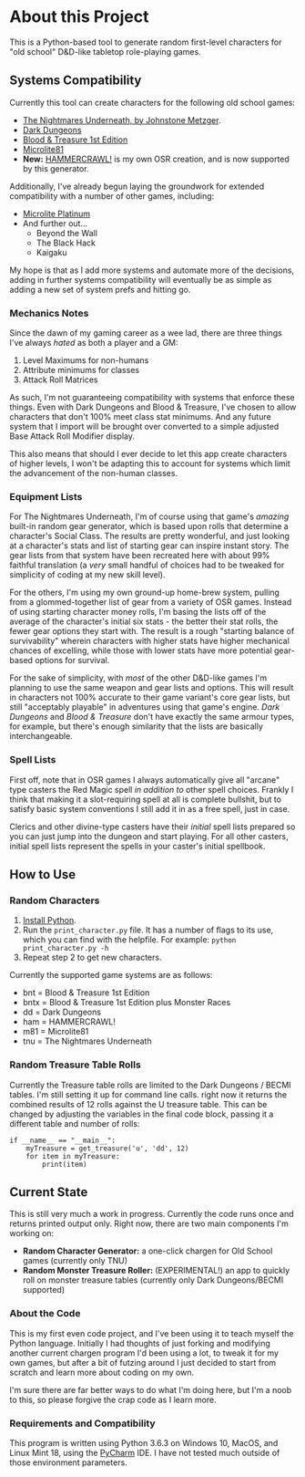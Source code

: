 # About this Project

This is a Python-based tool to generate random first-level characters for "old school" D&D-like tabletop role-playing games.

## Systems Compatibility

Currently this tool can create characters for the following old school games:

* [The Nightmares Underneath, by Johnstone Metzger](http://www.drivethrurpg.com/product/195355/The-Nightmares-Underneath).
* [Dark Dungeons](http://www.drivethrurpg.com/product/177410/Dark-Dungeons)
* [Blood & Treasure 1st Edition](http://www.drivethrurpg.com/product/124972/Blood--Treasure-Complete)
* [Microlite81](http://www.drivethrurpg.com/product/174568/Microlite81-Complete)
* **New:** [HAMMERCRAWL!](https://github.com/nonplayer/hammercrawl/) is my own OSR creation, and is now supported by this generator.

Additionally, I've already begun laying the groundwork for extended compatibility with a number of other games, including:

* [Microlite Platinum](https://archive.4plebs.org/dl/tg/image/1406/96/1406960963325.pdf)
* And further out...
	- Beyond the Wall
	- The Black Hack
	- Kaigaku
	
My hope is that as I add more systems and automate more of the decisions, adding in further systems compatibility will eventually be as simple as adding a new set of system prefs and hitting go.

### Mechanics Notes

Since the dawn of my gaming career as a wee lad, there are three things I've always *hated* as both a player and a GM:

1. Level Maximums for non-humans
2. Attribute minimums for classes
3. Attack Roll Matrices

As such, I'm not guaranteeing compatibility with systems that enforce these things. Even with Dark Dungeons and Blood & Treasure, I've chosen to allow characters that don't 100% meet class stat minimums. And any future system that I import will be brought over converted to a simple adjusted Base Attack Roll Modifier display.

This also means that should I ever decide to let this app create characters of higher levels, I won't be adapting this to account for systems which limit the advancement of the non-human classes.

### Equipment Lists

For The Nightmares Underneath, I'm of course using that game's *amazing* built-in random gear generator, which is based upon rolls that determine a character's Social Class. The results are pretty wonderful, and just looking at a character's stats and list of starting gear can inspire instant story. The gear lists from that system have been recreated here with about 99% faithful translation (a *very* small handful of choices had to be tweaked for simplicity of coding at my new skill level).

For the others, I'm using my own ground-up home-brew system, pulling from a glommed-together list of gear from a variety of OSR games. Instead of using starting character money rolls, I'm basing the lists off of the average of the character's initial six stats - the better their stat rolls, the fewer gear options they start with. The result is a rough "starting balance of survivability" wherein characters with higher stats have higher mechanical chances of excelling, while those with lower stats have more potential gear-based options for survival.

For the sake of simplicity, with *most* of the other D&D-like games I'm planning to use the same weapon and gear lists and options. This will result in characters not 100% accurate to their game variant's core gear lists, but still "acceptably playable" in adventures using that game's engine. *Dark Dungeons* and *Blood & Treasure* don't have exactly the same armour types, for example, but there's enough similarity that the lists are basically interchangeable.

### Spell Lists

First off, note that in OSR games I always automatically give all "arcane" type casters the Red Magic spell *in addition to* other spell choices. Frankly I think that making it a slot-requiring spell at all is complete bullshit, but to satisfy basic system conventions I still add it in as a free spell, just in case.

Clerics and other divine-type casters have their *initial* spell lists prepared so you can just jump into the dungeon and start playing. For all other casters, initial spell lists represent the spells in your caster's initial spellbook.


## How to Use

### Random Characters

1. [Install Python](https://www.python.org/downloads/).
2. Run the `print_character.py` file. It has a number of flags to its use, which you can find with the helpfile. For example: `python print_character.py -h`
3. Repeat step 2 to get new characters.

Currently the supported game systems are as follows:

* bnt = Blood & Treasure 1st Edition
* bntx = Blood & Treasure 1st Edition plus Monster Races
* dd = Dark Dungeons
* ham = HAMMERCRAWL!
* m81 = Microlite81
* tnu = The Nightmares Underneath

### Random Treasure Table Rolls

Currently the Treasure table rolls are limited to the Dark Dungeons / BECMI tables. I'm still setting it up for command line calls. right now it returns the combined results of 12 rolls against the U treasure table. This can be changed by adjusting the variables in the final code block, passing it a different table and number of rolls:

```
if __name__ == "__main__":
    myTreasure = get_treasure('u', 'dd', 12)
    for item in myTreasure:
        print(item)
```

## Current State

This is still very much a work in progress. Currently the code runs once and returns printed output only. Right now, there are two main components I'm working on:

* **Random Character Generator:** a one-click chargen for Old School games (currently only TNU)
* **Random Monster Treasure Roller:** (EXPERIMENTAL!) an app to quickly roll on monster treasure tables (currently only Dark Dungeons/BECMI supported)

### About the Code

This is my first even code project, and I've been using it to teach myself the Python language. Initially I had thoughts of just forking and modifying another current chargen program I'd been using a lot, to tweak it for my own games, but after a bit of futzing around I just decided to start from scratch and learn more about coding on my own.

I'm sure there are far better ways to do what I'm doing here, but I'm a noob to this, so please forgive the crap code as I learn more.

### Requirements and Compatibility

This program is written using Python 3.6.3 on Windows 10, MacOS, and Linux Mint 18, using the [PyCharm](https://www.jetbrains.com/pycharm/download/) IDE. I have not tested much outside of those environment parameters.
